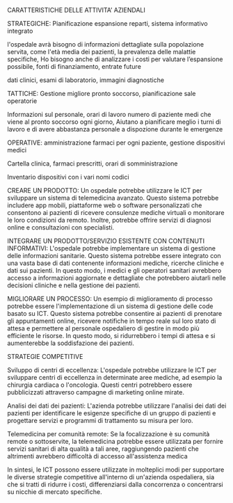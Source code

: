 ﻿CARATTERISTICHE DELLE ATTIVITA’ AZIENDALI

STRATEGICHE: Pianificazione espansione reparti, sistema informativo integrato

l'ospedale avrà bisogno di informazioni dettagliate sulla popolazione servita, come l'età media dei pazienti, la prevalenza delle malattie specifiche, Ho bisogno anche di analizzare i costi per valutare l’espansione possibile, fonti di finanziamento, entrate future

dati clinici, esami di laboratorio, immagini diagnostiche

TATTICHE: Gestione migliore pronto soccorso, pianificazione sale operatorie

Informazioni sul personale, orari di lavoro numero di paziente medi che viene al pronto soccorso ogni giorno, Aiutano a pianificare meglio i turni di lavoro e di avere abbastanza personale a dispozione durante le emergenze

OPERATIVE: amministrazione farmaci per ogni paziente, gestione dispositivi medici

Cartella clinica, farmaci prescritti, orari di somministrazione

Inventario dispositivi con i vari nomi codici


CREARE UN PRODOTTO: Un ospedale potrebbe utilizzare le ICT per sviluppare un sistema di telemedicina avanzato. Questo sistema potrebbe includere app mobili, piattaforme web o software personalizzati che consentono ai pazienti di ricevere consulenze mediche virtuali o monitorare le loro condizioni da remoto. Inoltre, potrebbe offrire servizi di diagnosi online e consultazioni con specialisti.

INTEGRARE UN PRODOTTO/SERVIZIO ESISTENTE CON CONTENUTI INFORMATIVI: L'ospedale potrebbe implementare un sistema di gestione delle informazioni sanitarie. Questo sistema potrebbe essere integrato con una vasta base di dati contenente informazioni mediche, ricerche cliniche e dati sui pazienti. In questo modo, i medici e gli operatori sanitari avrebbero accesso a informazioni aggiornate e dettagliate che potrebbero aiutarli nelle decisioni cliniche e nella gestione dei pazienti.

MIGLIORARE UN PROCESSO: Un esempio di miglioramento di processo potrebbe essere l'implementazione di un sistema di gestione delle code basato su ICT. Questo sistema potrebbe consentire ai pazienti di prenotare gli appuntamenti online, ricevere notifiche in tempo reale sul loro stato di attesa e permettere al personale ospedaliero di gestire in modo più efficiente le risorse. In questo modo, si ridurrebbero i tempi di attesa e si aumenterebbe la soddisfazione dei pazienti.

STRATEGIE COMPETITIVE

Sviluppo di centri di eccellenza: L'ospedale potrebbe utilizzare le ICT per sviluppare centri di eccellenza in determinate aree mediche, ad esempio la chirurgia cardiaca o l'oncologia. Questi centri potrebbero essere pubblicizzati attraverso campagne di marketing online mirate.

Analisi dei dati dei pazienti: L'azienda potrebbe utilizzare l'analisi dei dati dei pazienti per identificare le esigenze specifiche di un gruppo di pazienti e progettare servizi e programmi di trattamento su misura per loro.

Telemedicina per comunità remote: Se la focalizzazione è su comunità remote o sottoservite, la telemedicina potrebbe essere utilizzata per fornire servizi sanitari di alta qualità a tali aree, raggiungendo pazienti che altrimenti avrebbero difficoltà di accesso all'assistenza medica

In sintesi, le ICT possono essere utilizzate in molteplici modi per supportare le diverse strategie competitive all'interno di un'azienda ospedaliera, sia che si tratti di ridurre i costi, differenziarsi dalla concorrenza o concentrarsi su nicchie di mercato specifiche.

